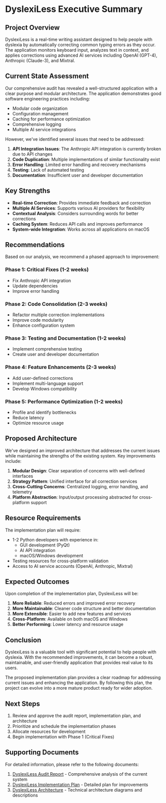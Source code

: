 # DyslexiLess Executive Summary

## Project Overview

DyslexiLess is a real-time writing assistant designed to help people with dyslexia by automatically correcting common typing errors as they occur. The application monitors keyboard input, analyzes text in context, and applies corrections using advanced AI services including OpenAI (GPT-4), Anthropic (Claude-3), and Mixtral.

## Current State Assessment

Our comprehensive audit has revealed a well-structured application with a clear purpose and modular architecture. The application demonstrates good software engineering practices including:

- Modular code organization
- Configuration management
- Caching for performance optimization
- Comprehensive logging
- Multiple AI service integrations

However, we've identified several issues that need to be addressed:

1. **API Integration Issues**: The Anthropic API integration is currently broken due to API changes
2. **Code Duplication**: Multiple implementations of similar functionality exist
3. **Error Handling**: Limited error handling and recovery mechanisms
4. **Testing**: Lack of automated testing
5. **Documentation**: Insufficient user and developer documentation

## Key Strengths

- **Real-time Correction**: Provides immediate feedback and correction
- **Multiple AI Services**: Supports various AI providers for flexibility
- **Contextual Analysis**: Considers surrounding words for better corrections
- **Caching System**: Reduces API calls and improves performance
- **System-wide Integration**: Works across all applications on macOS

## Recommendations

Based on our analysis, we recommend a phased approach to improvement:

### Phase 1: Critical Fixes (1-2 weeks)
- Fix Anthropic API integration
- Update dependencies
- Improve error handling

### Phase 2: Code Consolidation (2-3 weeks)
- Refactor multiple correction implementations
- Improve code modularity
- Enhance configuration system

### Phase 3: Testing and Documentation (1-2 weeks)
- Implement comprehensive testing
- Create user and developer documentation

### Phase 4: Feature Enhancements (2-3 weeks)
- Add user-defined corrections
- Implement multi-language support
- Develop Windows compatibility

### Phase 5: Performance Optimization (1-2 weeks)
- Profile and identify bottlenecks
- Reduce latency
- Optimize resource usage

## Proposed Architecture

We've designed an improved architecture that addresses the current issues while maintaining the strengths of the existing system. Key improvements include:

1. **Modular Design**: Clear separation of concerns with well-defined interfaces
2. **Strategy Pattern**: Unified interface for all correction services
3. **Cross-Cutting Concerns**: Centralized logging, error handling, and telemetry
4. **Platform Abstraction**: Input/output processing abstracted for cross-platform support

## Resource Requirements

The implementation plan will require:

- 1-2 Python developers with experience in:
  - GUI development (PyQt)
  - AI API integration
  - macOS/Windows development
- Testing resources for cross-platform validation
- Access to AI service accounts (OpenAI, Anthropic, Mixtral)

## Expected Outcomes

Upon completion of the implementation plan, DyslexiLess will be:

1. **More Reliable**: Reduced errors and improved error recovery
2. **More Maintainable**: Cleaner code structure and better documentation
3. **More Extensible**: Easier to add new features and services
4. **Cross-Platform**: Available on both macOS and Windows
5. **Better Performing**: Lower latency and resource usage

## Conclusion

DyslexiLess is a valuable tool with significant potential to help people with dyslexia. With the recommended improvements, it can become a robust, maintainable, and user-friendly application that provides real value to its users.

The proposed implementation plan provides a clear roadmap for addressing current issues and enhancing the application. By following this plan, the project can evolve into a more mature product ready for wider adoption.

## Next Steps

1. Review and approve the audit report, implementation plan, and architecture
2. Prioritize and schedule the implementation phases
3. Allocate resources for development
4. Begin implementation with Phase 1 (Critical Fixes)

## Supporting Documents

For detailed information, please refer to the following documents:

1. [DyslexiLess Audit Report](DyslexiLess_Audit_Report.md) - Comprehensive analysis of the current system
2. [DyslexiLess Implementation Plan](DyslexiLess_Implementation_Plan.md) - Detailed plan for improvements
3. [DyslexiLess Architecture](DyslexiLess_Architecture.md) - Technical architecture diagrams and descriptions